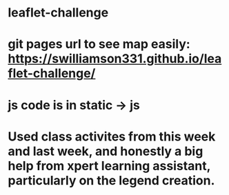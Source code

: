 # leaflet-challenge
# git pages url to see map easily: https://swilliamson331.github.io/leaflet-challenge/
# js code is in static -> js
# Used class activites from this week and last week, and honestly a big help from xpert learning assistant, particularly on the legend creation.
